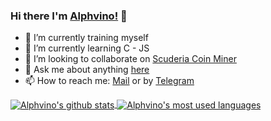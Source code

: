 ### Hi there I'm [Alphvino!](https://alphvino.com/) 👋

- 🔭 I’m currently training myself
- 🌱 I’m currently learning C - JS
- 👯 I’m looking to collaborate on [Scuderia Coin Miner](https://github.com/ScuderiaScottiTech/ScuderiaCoinMiner)
- 💬 Ask me about anything [here](https://github.com/Alphvino/Alphvino/issues)
- 📫 How to reach me: [Mail](mailto:alpha@alphvino.com) or by [Telegram](https://t.me/uraele)


<a href="https://github.com/anuraghazra/github-readme-stats">
  <img align="center" src="https://github-readme-stats.vercel.app/api?username=Alphvino&theme=react" alt="Alphvino's github stats" />
</a>
<a href="https://github.com/anuraghazra/github-readme-stats">
  <img align="center" src="https://github-readme-stats.vercel.app/api/top-langs/?username=Alphvino&theme=react" alt="Alphvino's most used languages" />
</a>
